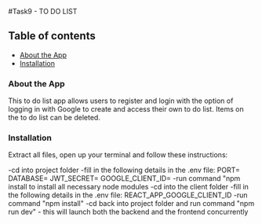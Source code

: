 #Task9 - TO DO LIST

## Table of contents
* [About the App](#about-the-app)
* [Installation](#installation)


### About the App

This to do list app allows users to register and login with the option of logging in with Google to create and access their own to do list.
Items on the to do list can be deleted.

### Installation

Extract all files, open up your terminal and follow these instructions:

-cd into project folder
-fill in the following details in the .env file:
    PORT= 
    DATABASE=
    JWT_SECRET= 
    GOOGLE_CLIENT_ID=
-run command "npm install to install all necessary node modules
-cd into the client folder
-fill in the following details in the .env file:
    REACT_APP_GOOGLE_CLIENT_ID
-run command "npm install" 
-cd back into project folder and run command "npm run dev" - this will launch both the backend and the frontend concurrently
